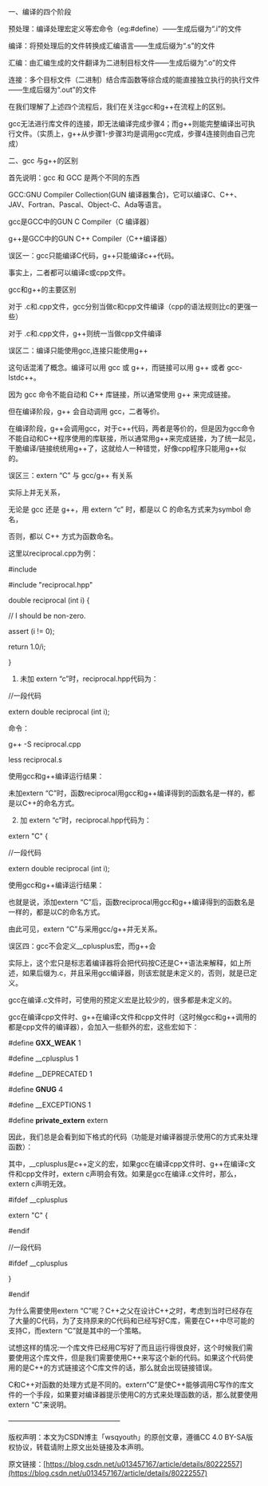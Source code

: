 一、编译的四个阶段

预处理：编译处理宏定义等宏命令（eg:#define）——生成后缀为“.i”的文件 　　

编译：将预处理后的文件转换成汇编语言——生成后缀为“.s”的文件 　　

汇编：由汇编生成的文件翻译为二进制目标文件——生成后缀为“.o”的文件 　　

连接：多个目标文件（二进制）结合库函数等综合成的能直接独立执行的执行文件——生成后缀为“.out”的文件

在我们理解了上述四个流程后，我们在关注gcc和g++在流程上的区别。

gcc无法进行库文件的连接，即无法编译完成步骤4；而g++则能完整编译出可执行文件。（实质上，g++从步骤1-步骤3均是调用gcc完成，步骤4连接则由自己完成）

二、gcc 与g++的区别

首先说明：gcc 和 GCC 是两个不同的东西

GCC:GNU Compiler Collection(GUN 编译器集合)，它可以编译C、C++、JAV、Fortran、Pascal、Object-C、Ada等语言。

gcc是GCC中的GUN C Compiler（C 编译器）

g++是GCC中的GUN C++ Compiler（C++编译器）

误区一：gcc只能编译C代码，g++只能编译c++代码。

事实上，二者都可以编译c或cpp文件。

gcc和g++的主要区别

对于 .c和.cpp文件，gcc分别当做c和cpp文件编译（cpp的语法规则比c的更强一些）

对于 .c和.cpp文件，g++则统一当做cpp文件编译

误区二：编译只能使用gcc,连接只能使用g++

这句话混淆了概念。编译可以用 gcc 或 g++，而链接可以用 g++ 或者 gcc-lstdc++。

因为 gcc 命令不能自动和 C++ 库链接，所以通常使用 g++ 来完成链接。

但在编译阶段，g++ 会自动调用 gcc，二者等价。

在编译阶段，g++会调用gcc，对于c++代码，两者是等价的，但是因为gcc命令不能自动和C++程序使用的库联接，所以通常用g++来完成链接，为了统一起见，干脆编译/链接统统用g++了，这就给人一种错觉，好像cpp程序只能用g++似的。

误区三：extern “C” 与 gcc/g++ 有关系

实际上并无关系，

无论是 gcc 还是 g++，用 extern “c” 时，都是以 C 的命名方式来为symbol 命名，

否则，都以 C++ 方式为函数命名。

这里以reciprocal.cpp为例：

#include <cassert>

#include "reciprocal.hpp"

double reciprocal (int i) {

// I should be non-zero.

assert (i != 0);

return 1.0/i;

}

1. 未加 extern “c”时，reciprocal.hpp代码为：

//一段代码

extern double reciprocal (int i);

命令：

g++ -S reciprocal.cpp

less reciprocal.s

使用gcc和g++编译运行结果：

未加extern “C”时，函数reciprocal用gcc和g++编译得到的函数名是一样的，都是以C++的命名方式。

2) 加 extern “c”时，reciprocal.hpp代码为：

extern "C" {

//一段代码

extern double reciprocal (int i);

使用gcc和g++编译运行结果：

也就是说，添加extern “C”后，函数reciprocal用gcc和g++编译得到的函数名是一样的，都是以C的命名方式。

由此可见，extern “C”与采用gcc/g++并无关系。

误区四：gcc不会定义__cplusplus宏，而g++会

实际上，这个宏只是标志着编译器将会把代码按C还是C++语法来解释，如上所述，如果后缀为.c，并且采用gcc编译器，则该宏就是未定义的，否则，就是已定义。

gcc在编译.c文件时，可使用的预定义宏是比较少的，很多都是未定义的。

gcc在编译cpp文件时、g++在编译c文件和cpp文件时（这时候gcc和g++调用的都是cpp文件的编译器），会加入一些额外的宏，这些宏如下：

#define **GXX_WEAK** 1

#define __cplusplus 1

#define __DEPRECATED 1

#define **GNUG** 4

#define __EXCEPTIONS 1

#define **private_extern** extern

因此，我们总是会看到如下格式的代码（功能是对编译器提示使用C的方式来处理函数）：

其中，__cplusplus是c++定义的宏，如果gcc在编译cpp文件时、g++在编译c文件和cpp文件时，extern c声明会有效。如果是gcc在编译.c文件时，那么，extern c声明无效。

#ifdef __cplusplus

extern "C" {

#endif

//一段代码

#ifdef __cplusplus

}

#endif

为什么需要使用extern “C”呢？C++之父在设计C++之时，考虑到当时已经存在了大量的C代码，为了支持原来的C代码和已经写好C库，需要在C++中尽可能的支持C，而extern “C”就是其中的一个策略。

试想这样的情况:一个库文件已经用C写好了而且运行得很良好，这个时候我们需要使用这个库文件，但是我们需要使用C++来写这个新的代码。如果这个代码使用的是C++的方式链接这个C库文件的话，那么就会出现链接错误。

C和C++对函数的处理方式是不同的。extern“C”是使C++能够调用C写作的库文件的一个手段，如果要对编译器提示使用C的方式来处理函数的话，那么就要使用extern “C”来说明。

————————————————

版权声明：本文为CSDN博主「wsqyouth」的原创文章，遵循CC 4.0 BY-SA版权协议，转载请附上原文出处链接及本声明。

原文链接：[https://blog.csdn.net/u013457167/article/details/80222557](https://blog.csdn.net/u013457167/article/details/80222557)